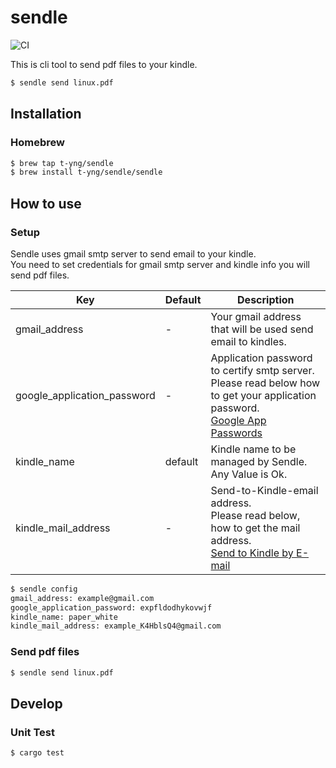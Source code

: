 # sendle
![CI](https://github.com/t-yng/sendle/workflows/CI/badge.svg)

This is cli tool to send pdf files to your kindle.

```sh
$ sendle send linux.pdf
```

## Installation

### Homebrew

```sh
$ brew tap t-yng/sendle
$ brew install t-yng/sendle/sendle
```

## How to use

### Setup

Sendle uses gmail smtp server to send email to your kindle.  
You need to set credentials for gmail smtp server and kindle info you will send pdf files.

| Key                         | Default | Description |
|-----------------------------|---------|-------------|
| gmail_address               | -       | Your gmail address that will be used send email to kindles. |
| google_application_password | -       | Application password to certify smtp server.<br>Please read below how to get your application password. <br> [Google App Passwords](https://myaccount.google.com/apppasswords) |
| kindle_name                 | default | Kindle name to be managed by Sendle. <br> Any Value is Ok. |
| kindle_mail_address         | -       | Send-to-Kindle-email address. <br> Please read below, how to get the mail address. <br> [Send to Kindle by E-mail](https://www.amazon.com/gp/sendtokindle/email) |

```sh
$ sendle config
gmail_address: example@gmail.com
google_application_password: expfldodhykovwjf
kindle_name: paper_white
kindle_mail_address: example_K4HblsQ4@gmail.com
```

### Send pdf files

```sh
$ sendle send linux.pdf
```

## Develop

### Unit Test

```sh
$ cargo test
```
